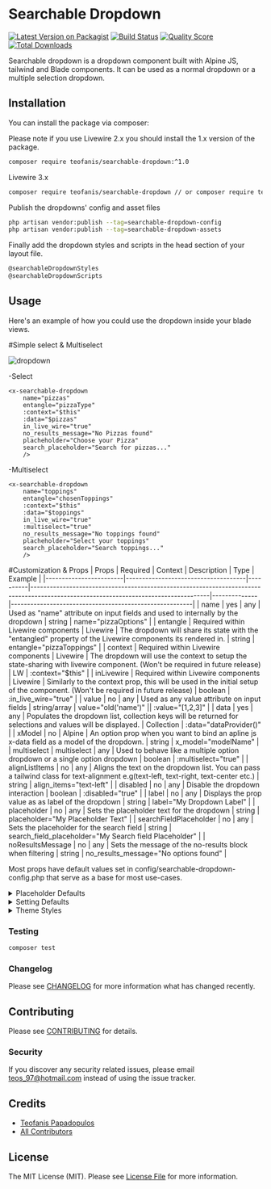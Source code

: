 # Searchable Dropdown

[![Latest Version on Packagist](https://img.shields.io/packagist/v/teofanis/searchable-dropdown.svg?style=flat-square)](https://packagist.org/packages/teofanis/searchable-dropdown)
[![Build Status](https://img.shields.io/travis/teofanis/searchable-dropdown/master.svg?style=flat-square)](https://travis-ci.org/teofanis/searchable-dropdown)
[![Quality Score](https://img.shields.io/scrutinizer/g/teofanis/searchable-dropdown.svg?style=flat-square)](https://scrutinizer-ci.com/g/teofanis/searchable-dropdown)
[![Total Downloads](https://img.shields.io/packagist/dt/teofanis/searchable-dropdown.svg?style=flat-square)](https://packagist.org/packages/teofanis/searchable-dropdown)

Searchable dropdown is a dropdown component built with Alpine JS, tailwind and Blade components. 
It can be used as a normal dropdown or a multiple selection dropdown.

## Installation

You can install the package via composer:

Please note if you use Livewire 2.x you should install the 1.x version of the package.


```bash
composer require teofanis/searchable-dropdown:^1.0
```
Livewire 3.x
```bash
composer require teofanis/searchable-dropdown // or composer require teofanis/searchable-dropdown:^2.0

```

Publish the dropdowns' config and asset files
```bash
php artisan vendor:publish --tag=searchable-dropdown-config
php artisan vendor:publish --tag=searchable-dropdown-assets
```
Finally add the dropdown styles and scripts in the head section of your layout file.  
```bash
@searchableDropdownStyles
@searchableDropdownScripts
```

## Usage

Here's an example of how you could use the dropdown inside your blade views.

#Simple select & Multiselect 

![dropdown](https://user-images.githubusercontent.com/47872542/111536873-b188a800-8762-11eb-806a-f45a4ed41440.gif)


-Select
```
<x-searchable-dropdown
    name="pizzas"
    entangle="pizzaType"
    :context="$this"
    :data="$pizzas"
    in_live_wire="true"
    no_results_message="No Pizzas found"
    placheholder="Choose your Pizza"
    search_placeholder="Search for pizzas..."
    />
```
-Multiselect
```
<x-searchable-dropdown
    name="toppings"
    entangle="chosenToppings"
    :context="$this"
    :data="$toppings"
    in_live_wire="true"
    :multiselect="true"
    no_results_message="No toppings found"
    placheholder="Select your toppings"
    search_placeholder="Search toppings..."
    />
```


#Customization & Props
| Props                  | Required                            | Context  | Description                                                                                                                         | Type         | Example                                                |
|------------------------|-------------------------------------|----------|-------------------------------------------------------------------------------------------------------------------------------------|--------------|--------------------------------------------------------|
| name                   | yes                      | any      | Used as "name" attribute on input fields and used to internally by the dropdown                                                                                          | string       | name="pizzaOptions"                                    |
| entangle               | Required within Livewire components | Livewire | The dropdown will share its state with the "entangled" property of the Livewire components its rendered in.                         | string       | entangle="pizzaToppings"                               |
| context                | Required within Livewire components | Livewire | The dropdown will use the context to setup the state-sharing with livewire component. (Won't be required in future release)         | LW           | :context="$this"                                       |
| inLivewire             | Required within Livewire components | Livewire | Similarly to the context prop, this  will be used in the initial setup of the component. (Won't be required in future release)      | boolean      | :in_live_wire="true"                                   |
| value                  | no                                  | any      | Used as any value attribute on input fields                                                                                         | string/array | value="old('name')" \|\| :value="[1,2,3]"              |
| data                   | yes                                 | any      | Populates the dropdown list, collection keys will be returned for selections and values will be displayed.                          | Collection   | :data="dataProvider()"                                 |
| xModel                 | no                                  | Alpine   | An option prop when you want to bind an apline js x-data field as a model of the dropdown.                                          | string       | x_model="modelName"                                    |
| multiselect            | multiselect                         | any      | Used to behave like a multiple option dropdown or a single option dropdown                                                          | boolean      | :multiselect="true"                                    |
| alignListItems         | no                                  | any      | Aligns the text on the dropdown list. You can pass a tailwind class for text-alignment e.g(text-left, text-right, text-center etc.) | string       | align_items="text-left"                                |
| disabled               | no                                  | any      | Disable the dropdown interaction                                                                                                    | boolean      | :disabled="true"                                       |
| label                  | no                                  | any      | Displays the prop value as as label of the dropdown                                                                                 | string       | label="My Dropdown Label"                              |
| placeholder            | no                                  | any      | Sets the placeholder text for the dropdown                                                                                          | string       | placeholder="My Placeholder Text"                      |
| searchFieldPlaceholder | no                                  | any      | Sets the placeholder for the search field                                                                                           | string       | search_field_placeholder="My Search field Placeholder" |
| noResultsMessage       | no                                  | any      | Sets the message of the no-results block when filtering                                                                             | string       | no_results_message="No options found"                  |

Most props have default values set in config/searchable-dropdown-config.php that serve as a base for most use-cases. 

<details>
<summary>Placeholder Defaults</summary>
    
 ```php
    
'placeholders' => [
        'default-no-results-message' => 'No Results Found',
        'default-placeholder' => 'Select an option',
        'default-search-placeholder' => 'Search...',
    ]
    
```
      
</details>
<details>
<summary>Setting Defaults</summary>
    
 ```php
      'settings' => [
        'default-is-multiselect' => false,
        'default-is-in-livewire' => false, 
        'default-list-item-alignment' => 'text-left'
    ],
    
```
        
    
</details>
<details>
<summary>Theme Styles</summary>
<p>With the theme styles, you can do some small adjustments on color pallete of the dropdown as well as style the wrapper, label or button all using tailwind classes</p>
 
 ```php
    'styles' => [
        'theme' => [
            'default-text-color' => 'text-gray-900',
            'default-primary-color' => 'indigo-600',
            'default-secondary-color' => 'white',
        ],
        'classes' => [ 
            'wrapper' => 'inline-block w-full rounded-md shadow-sm',
            'label' => 'block tracking-wide text-xs font-bold mb-4 char-style-medium cursor-pointer leading-none text-mbr_blue font-hairline',
            'button' => 'relative z-0 w-full py-2 pl-3 pr-10 text-left transition duration-150 ease-in-out bg-white border border-gray-300 rounded-md cursor-default focus:outline-none focus:shadow-outline-blue focus:border-blue-300 sm:text-sm sm:leading-5',
        ]
    ],
    
```
    
<p>To Fully customize the look & feel of the dropdown, publish the packages' views.</P>
</details>


### Testing

``` bash
composer test
```

### Changelog

Please see [CHANGELOG](CHANGELOG.md) for more information what has changed recently.

## Contributing

Please see [CONTRIBUTING](CONTRIBUTING.md) for details.

### Security

If you discover any security related issues, please email teos_97@hotmail.com instead of using the issue tracker.

## Credits

- [Teofanis Papadopulos](https://github.com/teofanis)
- [All Contributors](../../contributors)

## License

The MIT License (MIT). Please see [License File](LICENSE.md) for more information.

